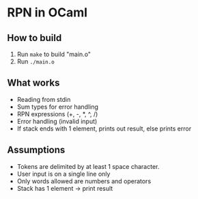 # RPN in OCaml

## How to build
1) Run `make` to build "main.o"
2) Run `./main.o`

## What works
* Reading from stdin
* Sum types for error handling
* RPN expressions (+, -, \*, ^, /)
* Error handling (invalid input)
* If stack ends with 1 element, prints out result, else prints error

## Assumptions
* Tokens are delimited by at least 1 space character.
* User input is on a single line only
* Only words allowed are numbers and operators
* Stack has 1 element -> print result


